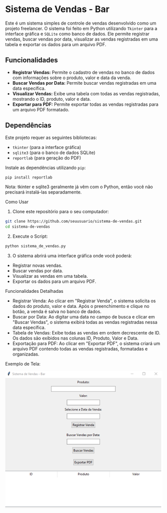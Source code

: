 # Sistema de Vendas - Bar

Este é um sistema simples de controle de vendas desenvolvido como um projeto freelancer. O sistema foi feito em Python utilizando `Tkinter` para a interface gráfica e `SQLite` como banco de dados. Ele permite registrar vendas, buscar vendas por data, visualizar as vendas registradas em uma tabela e exportar os dados para um arquivo PDF.

## Funcionalidades

- **Registrar Vendas:** Permite o cadastro de vendas no banco de dados com informações sobre o produto, valor e data da venda.
- **Buscar Vendas por Data:** Permite buscar vendas registradas em uma data específica.
- **Visualizar Vendas:** Exibe uma tabela com todas as vendas registradas, mostrando o ID, produto, valor e data.
- **Exportar para PDF:** Permite exportar todas as vendas registradas para um arquivo PDF formatado.

## Dependências

Este projeto requer as seguintes bibliotecas:

- `tkinter` (para a interface gráfica)
- `sqlite3` (para o banco de dados SQLite)
- `reportlab` (para geração do PDF)

Instale as dependências utilizando `pip`:

```bash
pip install reportlab
```

Nota: tkinter e sqlite3 geralmente já vêm com o Python, então você não precisará instalá-las separadamente.

Como Usar
1. Clone este repositório para o seu computador:
```bash
git clone https://github.com/seuusuario/sistema-de-vendas.git
cd sistema-de-vendas
```

2. Execute o Script:
```bash
python sistema_de_vendas.py
```
3. O sistema abrirá uma interface gráfica onde você poderá:
* Registrar novas vendas.
* Buscar vendas por data.
* Visualizar as vendas em uma tabela.
* Exportar os dados para um arquivo PDF.

Funcionalidades Detalhadas
* Registrar Venda: Ao clicar em "Registrar Venda", o sistema solicita os dados do produto, valor e data. Após o preenchimento e clique no botão, a venda é salva no banco de dados.
* Buscar por Data: Ao digitar uma data no campo de busca e clicar em "Buscar Vendas", o sistema exibirá todas as vendas registradas nessa data específica.
* Tabela de Vendas: Exibe todas as vendas em ordem decrescente de ID. Os dados são exibidos nas colunas ID, Produto, Valor e Data.
* Exportação para PDF: Ao clicar em "Exportar PDF", o sistema criará um arquivo PDF contendo todas as vendas registradas, formatadas e organizadas.

Exemplo de Tela:

![Tabela](tabela.png)




